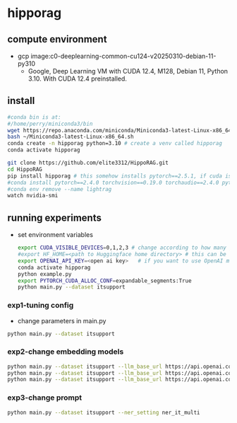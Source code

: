 # hipporag


## compute environment

- gcp image:c0-deeplearning-common-cu124-v20250310-debian-11-py310
  - Google, Deep Learning VM with CUDA 12.4, M128, Debian 11, Python 3.10. With CUDA 12.4 preinstalled.
  
## install

```sh
#conda bin is at:
#/home/perry/miniconda3/bin
wget https://repo.anaconda.com/miniconda/Miniconda3-latest-Linux-x86_64.sh
bash ~/Miniconda3-latest-Linux-x86_64.sh
conda create -n hipporag python=3.10 # create a venv called hipporag
conda activate hipporag

git clone https://github.com/elite3312/HippoRAG.git
cd HippoRAG
pip install hipporag # this somehow installs pytorch==2.5.1, if cuda is too old need to downgrade
#conda install pytorch==2.4.0 torchvision==0.19.0 torchaudio==2.4.0 pytorch-cuda=12.4 -c pytorch -c nvidia # cuda 12.4
#conda env remove --name lightrag
watch nvidia-smi
```

## running experiments

- set environment variables
  
  ```sh
  export CUDA_VISIBLE_DEVICES=0,1,2,3 # change according to how many gpus you have
  #export HF_HOME=<path to Huggingface home directory> # this can be omitted, and the data will simply be in .cache
  export OPENAI_API_KEY=<open ai key>   # if you want to use OpenAI model
  conda activate hipporag
  python example.py
  export PYTORCH_CUDA_ALLOC_CONF=expandable_segments:True
  python main.py --dataset itsupport
  ```
### exp1-tuning config

- change parameters in main.py

```sh
python main.py --dataset itsupport 
```

### exp2-change embedding models

```sh
python main.py --dataset itsupport --llm_base_url https://api.openai.com/v1 --llm_name gpt-4o-mini --embedding_name nvidia/NV-Embed-v2
python main.py --dataset itsupport --llm_base_url https://api.openai.com/v1 --llm_name gpt-4o-mini --embedding_name GritLM/GritLM-7B
python main.py --dataset itsupport --llm_base_url https://api.openai.com/v1 --llm_name gpt-4o-mini --embedding_name facebook/contriever 
```

### exp3-change prompt

```sh
python main.py --dataset itsupport --ner_setting ner_it_multi
```
